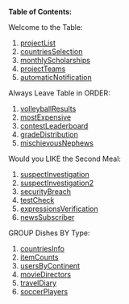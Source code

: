 **Table of Contents:**

Welcome to the Table:

1. [projectList](https://github.com/christiangrier/CodeSignalDB/tree/main/1_projectList)
2. [countriesSelection](https://github.com/christiangrier/CodeSignalDB/tree/main/2_countiesSelection)
3. [monthlyScholarships](https://github.com/christiangrier/CodeSignalDB/tree/main/3_monthlyScholarships)
4. [projectTeams](https://github.com/christiangrier/CodeSignalDB/tree/main/4_projectTeams)
5. [automaticNotification](https://github.com/christiangrier/CodeSignalDB/tree/main/5_automaticNotification)

Always Leave Table in ORDER:

1. [volleyballResults](https://github.com/christiangrier/CodeSignalDB/tree/main/6_volleyballResults)
2. [mostExpensive](https://github.com/christiangrier/CodeSignalDB/tree/main/7_mostExpensive)
3. [contestLeaderboard](https://github.com/christiangrier/CodeSignalDB/tree/main/8_contestLeaderboard)
4. [gradeDistribution](https://github.com/christiangrier/CodeSignalDB/tree/main/9_gradeDistribution)
5. [mischievousNephews](https://github.com/christiangrier/CodeSignalDB/tree/main/10_mischievousNephews)

Would you LIKE the Second Meal:

1. [suspectInvestigation](https://github.com/christiangrier/CodeSignalDB/tree/main/11_suspectsInvestigation)
2. [suspectInvestigation2](https://github.com/christiangrier/CodeSignalDB/tree/main/12_suspectInvestigation2)
3. [securityBreach](https://github.com/christiangrier/CodeSignalDB/tree/main/13_securityBreach)
4. [testCheck](https://github.com/christiangrier/CodeSignalDB/tree/main/14_testCheck)
5. [expressionsVerification](https://github.com/christiangrier/CodeSignalDB/tree/main/15_expressionsVerification)
6. [newsSubscriber](https://github.com/christiangrier/CodeSignalDB/tree/main/16_newsSubscribers)

GROUP Dishes BY Type:

1. [countriesInfo](https://github.com/christiangrier/CodeSignalDB/tree/main/17_countriesInfo)
2. [itemCounts](https://github.com/christiangrier/CodeSignalDB/tree/main/18_itemCounts)
3. [usersByContinent](https://github.com/christiangrier/CodeSignalDB/tree/main/19_usersByContinent)
4. [movieDirectors](https://github.com/christiangrier/CodeSignalDB/tree/main/20_movieDirectors)
5. [travelDiary](https://github.com/christiangrier/CodeSignalDB/tree/main/21_travelDiary)
6. [soccerPlayers](https://github.com/christiangrier/CodeSignalDB/tree/main/22_soccerPlayers)
